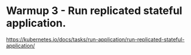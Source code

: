 # Warmup 3 - Run replicated stateful application.

https://kubernetes.io/docs/tasks/run-application/run-replicated-stateful-application/



